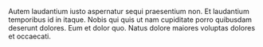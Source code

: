 Autem laudantium iusto aspernatur sequi praesentium non.
Et laudantium temporibus id in itaque.
Nobis qui quis ut nam cupiditate porro quibusdam deserunt dolores.
Eum et dolor quo.
Natus dolore maiores voluptas dolores et occaecati.